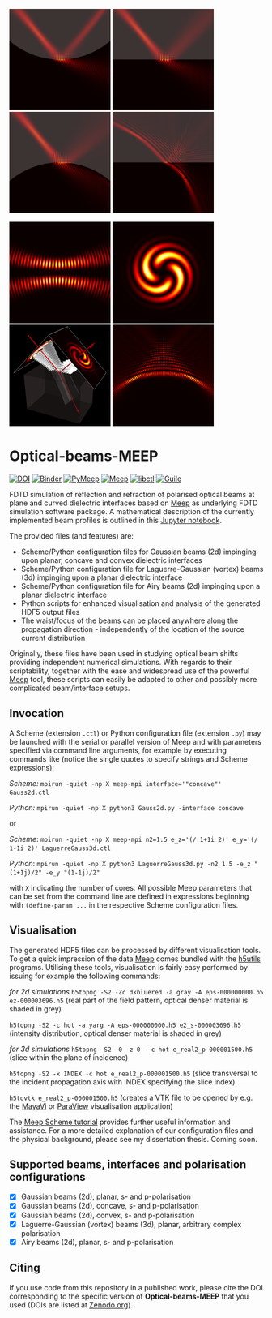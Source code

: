 ![concave](Gauss_2d/img/concave_intensity_cropped_rotated_resized.png)
![planar](Gauss_2d/img/planar_intensity_cropped_rotated_resized.png)
![convex](Gauss_2d/img/convex_intensity_cropped_rotated_resized.png)
![Airy](Airy_2d/img/Airy_beam_M_0_W_4_scattering.png)

![snap](Laguerre_Gauss_3d/img/vortex_beam_m_2_longitudinal_resized.png)
![snap](Laguerre_Gauss_3d/img/vortex_beam_m_2_transverse_resized.png)
![snap](Laguerre_Gauss_3d/img/vortex_beam_m_2_3d_half_resized.png)
![Airy](Airy_2d/img/Airy_beam_M_0_W_4_free_space.png)

# Optical-beams-MEEP
[![DOI](https://zenodo.org/badge/91711821.svg)](https://zenodo.org/badge/latestdoi/91711821)
[![Binder](https://mybinder.org/badge_logo.svg)](https://mybinder.org/v2/gh/DanielKotik/Optical-beams-MEEP/master?filepath=beam_profiles.ipynb)
[![PyMeep](https://img.shields.io/badge/PyMeep-1.12.0-success)](https://img.shields.io/badge/PyMeep-1.12.0-success)
[![Meep](https://img.shields.io/badge/Meep-1.7.0-success)](https://github.com/NanoComp/meep)
[![libctl](https://img.shields.io/badge/libctl-4.1.4-success)](https://github.com/NanoComp/libctl/)
[![Guile](https://img.shields.io/badge/Guile-2.2.3--4-success)](https://www.gnu.org/software/guile/)

FDTD simulation of reflection and refraction of polarised optical beams at plane and curved dielectric interfaces based on [Meep](https://github.com/stevengj/meep) as underlying FDTD simulation software package. A mathematical description of the currently implemented beam profiles is outlined in this [Jupyter notebook](https://github.com/DanielKotik/Optical-beams-MEEP/blob/master/beam_profiles.ipynb).

The provided files (and features) are:
*   Scheme/Python configuration files for Gaussian beams (2d) impinging upon planar, concave and convex dielectric interfaces
*   Scheme/Python configuration file for Laguerre-Gaussian (vortex) beams (3d) impinging upon a planar dielectric interface
*   Scheme/Python configuration file for Airy beams (2d) impinging upon a planar dielectric interface
*   Python scripts for enhanced visualisation and analysis of the generated HDF5 output files
*   The waist/focus of the beams can be placed anywhere along the propagation direction - independently of the location of the source current distribution

Originally, these files have been used in studying optical beam shifts providing independent numerical simulations. With regards to their scriptability, together with the ease and widespread use of the powerful [Meep](https://github.com/stevengj/meep) tool, these scripts can easily be adapted to other and possibly more complicated beam/interface setups.

## Invocation
A Scheme (extension ``.ctl``) or Python configuration file (extension `.py`) may be launched with the serial or parallel version of Meep and with parameters specified via command line arguments, for example by executing commands like (notice the single quotes to specify strings and Scheme expressions):

*Scheme:* ``mpirun -quiet -np X meep-mpi interface='"concave"' Gauss2d.ctl``

*Python:* ``mpirun -quiet -np X python3 Gauss2d.py -interface concave``

or

*Scheme*: ``mpirun -quiet -np X meep-mpi n2=1.5 e_z='(/ 1+1i 2)' e_y='(/ 1-1i 2)' LaguerreGauss3d.ctl``

*Python*: ``mpirun -quiet -np X python3 LaguerreGauss3d.py -n2 1.5 -e_z "(1+1j)/2" -e_y "(1-1j)/2"``

with ``X`` indicating the number of cores. All possible Meep parameters that can be set from the command line are
defined in expressions beginning with ``(define-param ...`` in the respective Scheme configuration files.

## Visualisation
The generated HDF5 files can be processed by different visualisation tools. To get a quick impression of the data
[Meep](https://github.com/stevengj/meep) comes bundled with the [h5utils](https://github.com/stevengj/h5utils)
programs. Utilising these tools, visualisation is fairly easy performed by issuing for example the following commands:

_for 2d simulations_
``h5topng -S2 -Zc dkbluered -a gray -A eps-000000000.h5 ez-000003696.h5`` (real part of the field pattern, optical
denser material is shaded in grey)

``h5topng -S2 -c hot -a yarg -A eps-000000000.h5 e2_s-000003696.h5`` (intensity distribution, optical
denser material is shaded in grey)

_for 3d simulations_
``h5topng -S2 -0 -z 0  -c hot e_real2_p-000001500.h5`` (slice within the plane of incidence)

``h5topng -S2 -x INDEX -c hot e_real2_p-000001500.h5`` (slice transversal to the incident propagation axis with INDEX specifying the slice index)

``h5tovtk e_real2_p-000001500.h5`` (creates a VTK file to be opened by e.g. the [MayaVi](https://github.com/enthought/mayavi) or [ParaView](https://github.com/Kitware/ParaView) visualisation application)

The [Meep Scheme tutorial](https://meep.readthedocs.io/en/latest/Scheme_Tutorials/Basics/) provides further useful
information and assistance.
For a more detailed explanation of our configuration files and the physical background, please see my dissertation thesis. Coming soon.

## Supported beams, interfaces and polarisation configurations
-   [x] Gaussian beams (2d), planar, s- and p-polarisation
-   [x] Gaussian beams (2d), concave, s- and p-polarisation
-   [x] Gaussian beams (2d), convex, s- and p-polarisation
-   [x] Laguerre-Gaussian (vortex) beams (3d), planar, arbitrary complex polarisation
-   [x] Airy beams (2d), planar, s- and p-polarisation

## Citing
If you use code from this repository in a published work, please cite the DOI
corresponding to the specific version of **Optical-beams-MEEP** that you used
(DOIs are listed at [Zenodo.org](https://zenodo.org/)).
